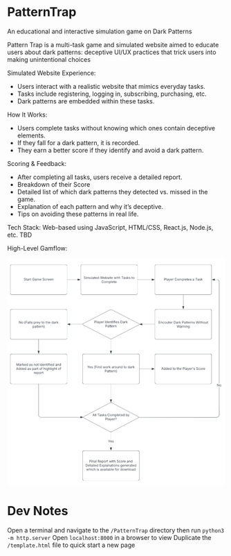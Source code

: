 # PatternTrap
An educational and interactive simulation game on Dark Patterns

Pattern Trap is a multi-task game and simulated website aimed to educate users about dark patterns: deceptive UI/UX practices that trick users into making unintentional choices

Simulated Website Experience:
* Users interact with a realistic website that mimics everyday tasks.
* Tasks include registering, logging in, subscribing, purchasing, etc.
* Dark patterns are embedded within these tasks.

How It Works:
* Users complete tasks without knowing which ones contain deceptive elements.
* If they fall for a dark pattern, it is recorded.
* They earn a better score if they identify and avoid a dark pattern.

Scoring & Feedback:
* After completing all tasks, users receive a detailed report.
* Breakdown of their Score
* Detailed list of which dark patterns they detected vs. missed in the game.
* Explanation of each pattern and why it’s deceptive.
* Tips on avoiding these patterns in real life.

Tech Stack: Web-based using JavaScript, HTML/CSS, React.js, Node.js, etc. TBD

High-Level Gamflow:

![Alt](/Pattern_Trap_HL_Gameflow.png "High-Level Gamflow")

# Dev Notes
Open a terminal and navigate to the `/PatternTrap` directory then run `python3 -m http.server`
Open `localhost:8000` in a browser to view
Duplicate the `/template.html` file to quick start a new page